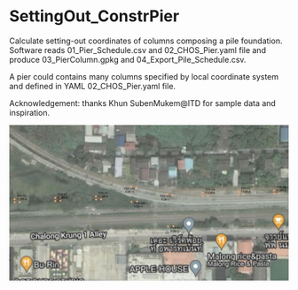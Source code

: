 # SettingOut_ConstrPier
Calculate setting-out coordinates of columns composing a pile foundation. Software reads 01_Pier_Schedule.csv and 02_CHOS_Pier.yaml file and produce 03_PierColumn.gpkg and 04_Export_Pile_Schedule.csv.

A pier could contains many columns specified by local coordinate system and defined in YAML 02_CHOS_Pier.yaml file.

Acknowledgement: thanks Khun SubenMukem@ITD for sample data and inspiration.

![alt text](https://github.com/phisan-chula/SettingOut_ConstrPier/blob/main/Plot_PierColumns.jpg?raw=True)

